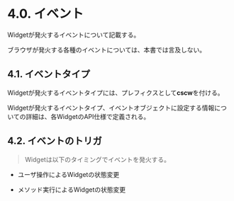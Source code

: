 4.0. イベント
========

Widgetが発火するイベントについて記載する。

ブラウザが発火する各種のイベントについては、本書では言及しない。

4.1. イベントタイプ
--------------

Widgetが発火するイベントタイプには、プレフィクスとして**cscw**を付ける。

Widgetが発火するイベントタイプ、イベントオブジェクトに設定する情報についての詳細は、各WidgetのAPI仕様で定義される。

4.2. イベントのトリガ
----------------

> Widgetは以下のタイミングでイベントを発火する。

-   ユーザ操作によるWidgetの状態変更

-   メソッド実行によるWidgetの状態変更
